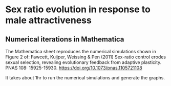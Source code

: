 # Sex ratio evolution in response to male attractiveness
## Numerical iterations in Mathematica

The Mathematica sheet reproduces the numerical simulations shown in Figure 2 of:
Fawcett, Kuijper, Weissing & Pen (2011) Sex-ratio control erodes sexual selection, revealing evolutionary feedback from adaptive plasticity. PNAS 108: 15925-15930. https://doi.org/10.1073/pnas.1105721108

It takes about 1hr to run the numerical simulations and generate the graphs.


